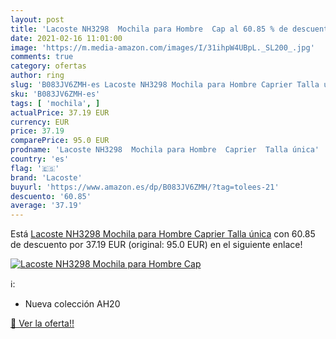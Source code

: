 ```yaml
---
layout: post
title: 'Lacoste NH3298  Mochila para Hombre  Cap al 60.85 % de descuento'
date: 2021-02-16 11:01:00
image: 'https://m.media-amazon.com/images/I/31ihpW4UBpL._SL200_.jpg'
comments: true
category: ofertas
author: ring
slug: 'B083JV6ZMH-es Lacoste NH3298 Mochila para Hombre Caprier Talla única'
sku: 'B083JV6ZMH-es'
tags: [ 'mochila', ]
actualPrice: 37.19 EUR
currency: EUR
price: 37.19
comparePrice: 95.0 EUR
prodname: 'Lacoste NH3298  Mochila para Hombre  Caprier  Talla única'
country: 'es'
flag: '🇪🇸'
brand: 'Lacoste'
buyurl: 'https://www.amazon.es/dp/B083JV6ZMH/?tag=tolees-21'
descuento: '60.85'
average: '37.19'
---
```


Está [Lacoste NH3298  Mochila para Hombre  Caprier  Talla única](https://www.amazon.es/dp/B083JV6ZMH/?tag=tolees-21) con 60.85 de descuento por 37.19 EUR (original: 95.0 EUR) en el siguiente enlace!

[![Lacoste NH3298  Mochila para Hombre  Cap](https://m.media-amazon.com/images/I/31ihpW4UBpL._SL200_.jpg)](https://www.amazon.es/dp/B083JV6ZMH/?tag=tolees-21)

ℹ️:

- Nueva colección AH20

[🛒 Ver la oferta!!](https://www.amazon.es/dp/B083JV6ZMH/?tag=tolees-21)
